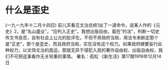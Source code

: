 # 什么是歪史
(一九一九年十二月十四日)
前儿天看见文治总统1出了一道命令，说某人作的《元史》2，是“名山盛业”，“应列入正史”。我想出版自由，载在“约法”，判断一切史传文书良否，自有社会上公允的批评在。不但不劳政府当局，用法令来断定那个是“正史”，那个是歪史，而且政府当局，实在没有这个权力。如果政府硬要妄行此种权力，以文饰文治的昌运，那就无异于侵犯入民的著作自由权、出版自由权，我们不可把这事看作无关轻重的事情。
署名：孤松
《新生活》第17期1919年12月14日
